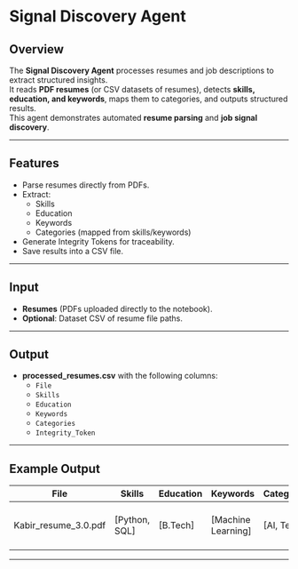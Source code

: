 # Signal Discovery Agent

## Overview
The **Signal Discovery Agent** processes resumes and job descriptions to extract structured insights.  
It reads **PDF resumes** (or CSV datasets of resumes), detects **skills, education, and keywords**, maps them to categories, and outputs structured results.  
This agent demonstrates automated **resume parsing** and **job signal discovery**.  

---

## Features
- Parse resumes directly from PDFs.  
- Extract:
  - Skills  
  - Education  
  - Keywords  
  - Categories (mapped from skills/keywords)  
- Generate Integrity Tokens for traceability.  
- Save results into a CSV file.  

---

## Input
- **Resumes** (PDFs uploaded directly to the notebook).  
- **Optional**: Dataset CSV of resume file paths.  

---

## Output
- **processed_resumes.csv** with the following columns:  
  - `File`  
  - `Skills`  
  - `Education`  
  - `Keywords`  
  - `Categories`  
  - `Integrity_Token`  

---

## Example Output
| File                | Skills        | Education | Keywords           | Categories | Integrity_Token                           |
|---------------------|---------------|-----------|--------------------|------------|--------------------------------------------|
| Kabir_resume_3.0.pdf | [Python, SQL] | [B.Tech]  | [Machine Learning] | [AI, Tech] | 31da30d8-d6ea-4d6b-965f-f6bab64a25bf       |

---
